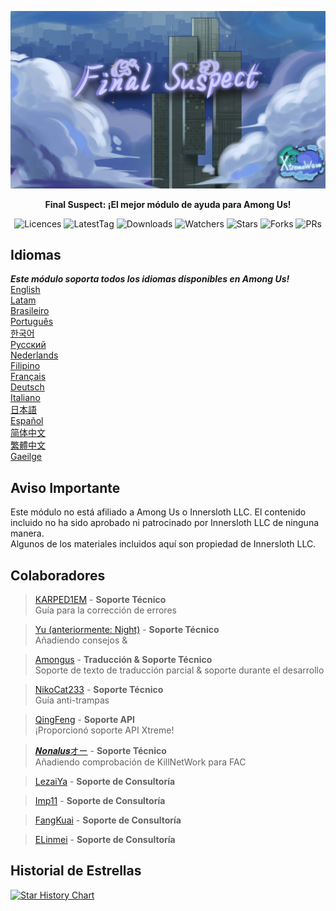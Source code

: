 ﻿<div align="center">

![FS-XW](Assets/LogoWithTeam.png)

**Final Suspect: ¡El mejor módulo de ayuda para Among Us!**

<img src="https://badgen.net/github/license/XtremeWave/FinalSuspect" alt="Licences">
<img src="https://badgen.net/github/tag/XtremeWave/FinalSuspect" alt="LatestTag">
<img src="https://badgen.net/github/assets-dl/XtremeWave/FinalSuspect" alt="Downloads">
<img src="https://badgen.net/github/watchers/XtremeWave/FinalSuspect" alt="Watchers">
<img src="https://badgen.net/github/stars/XtremeWave/FinalSuspect" alt="Stars">
<img src="https://badgen.net/github/forks/XtremeWave/FinalSuspect" alt="Forks">
<img src="https://badgen.net/github/prs/XtremeWave/FinalSuspect" alt="PRs">

</div>

## Idiomas
***Este módulo soporta todos los idiomas disponibles en Among Us!***<br>
[English](README.md) <br>
[Latam](README_es_LA.md)<br>
[Brasileiro](README_pt_BR.md)<br>
[Português](README_pt.md)<br>
[한국어](README_ko.md)<br>
[Русский](README_ru.md)<br>
[Nederlands](README_nl.md)<br>
[Filipino](README_tl.md)<br>
[Français](README_fr.md)<br>
[Deutsch](README_de.md)<br>
[Italiano](README_it.md)<br>
[日本語](README_ja.md)<br>
[Español](README_es.md)<br>
[简体中文](README_zh.md)<br>
[繁體中文](README_zh_CHT.md)<br>
[Gaeilge](README_ga.md)<br>

## Aviso Importante
Este módulo no está afiliado a Among Us o Innersloth LLC. El contenido incluido no ha sido aprobado ni patrocinado por Innersloth LLC de ninguna manera.<br>
Algunos de los materiales incluidos aquí son propiedad de Innersloth LLC.

## Colaboradores
>[KARPED1EM](https://github.com/KARPED1EM) - **Soporte Técnico**<br>
>Guía para la corrección de errores

>[Yu (anteriormente: Night)](https://github.com/Night-GUA) - **Soporte Técnico**<br>
>Añadiendo consejos &

>[Amongus](https://github.com/XiezibanWrite) - **Traducción & Soporte Técnico**<br>
>Soporte de texto de traducción parcial & soporte durante el desarrollo

>[NikoCat233](https://github.com/NikoCat233) - **Soporte Técnico**<br>
>Guía anti-trampas

> [QingFeng](https://github.com/QingFeng-awa) - **Soporte API**<br>
>¡Proporcionó soporte API Xtreme!

>[𝑵𝒐𝒏𝒂𝒍𝒖𝒔オー](https://github.com/Reborn5537) - **Soporte Técnico**<br>
>Añadiendo comprobación de KillNetWork para FAC

>[LezaiYa](https://github.com/LezaiYa1) - **Soporte de Consultoría**

>[Imp11](https://github.com/dabao40) - **Soporte de Consultoría**

>[FangKuai](https://github.com/FangKuaiYa) - **Soporte de Consultoría**

>[ELinmei](https://github.com/linmeideli) - **Soporte de Consultoría**

## Historial de Estrellas
[![Star History Chart](https://api.star-history.com/svg?repos=XtremeWave/FinalSuspect&type=Date)](https://star-history.com/#XtremeWave/FinalSuspect&Date)
